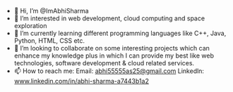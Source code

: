- 👋 Hi, I’m @ImAbhiSharma
- 👀 I’m interested in web development, cloud computing and space exploration
- 🌱 I’m currently learning different programming languages like C++, Java, Python, HTML, CSS etc.
- 💞️ I’m looking to collaborate on some interesting projects which can enhance my knowledge plus in which I can provide my best like web technologies, software development & cloud related services.
- 📫 How to reach me: Email: abhi55555as25@gmail.com 
                       Linkedln: www.linkedin.com/in/abhi-sharma-a7443b1a2

<!---
ImAbhiSharma/ImAbhiSharma is a ✨ special ✨ repository because its `README.md` (this file) appears on your GitHub profile.
You can click the Preview link to take a look at your changes.
--->
